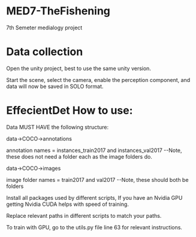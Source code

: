 # MED7-TheFishening
7th Semeter medialogy project

# Data collection

Open the unity project, best to use the same unity version.

Start the scene, select the camera, enable the perception component, and data will now be saved in SOLO format.

# EffecientDet How to use:

Data MUST HAVE the following structure:

data->COCO->annotations

annotation names = instances_train2017 and instances_val2017 --Note, these does not need a folder each as the image folders do.

data->COCO->images 

image folder names = train2017 and val2017 --Note, these should both be folders

Install all packages used by different scripts, If you have an Nvidia GPU getting Nvidia CUDA helps with speed of training.

Replace relevant paths in different scripts to match your paths.

To train with GPU, go to the utils.py file line 63 for relevant instructions.

